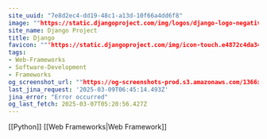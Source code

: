 ```yaml
---
site_uuid: "7e8d2ec4-dd19-48c1-a13d-10f66a4dd6f8"
image: ""https://static.djangoproject.com/img/logos/django-logo-negative.1d528e2cb5fb.png""
site_name: Django Project
title: Django
favicon: ""'https://static.djangoproject.com/img/icon-touch.e4872c4da341.png'""
tags:
- Web-Frameworks
- Software-Development
- Frameworks
og_screenshot_url: ""https://og-screenshots-prod.s3.amazonaws.com/1366x768/80/false/7331003f4e8f8f20cfd89538185f704112adb0ffab5a76075f73fb0a1f6d20cd.jpeg""
last_jina_request: '2025-03-09T06:45:14.493Z'
jina_error: "Error occurred"
og_last_fetch: 2025-03-07T05:20:56.427Z
---
```

[[Python]] [[Web Frameworks|Web Framework]]
